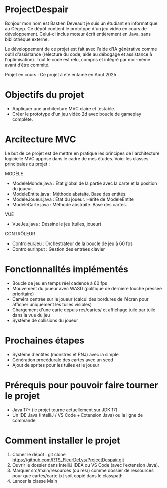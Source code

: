 

# ProjectDespair

Bonjour mon nom est Bastien Deveault je suis un étudiant en informatique au Cégep.
Ce dépôt contient le prototype d'un jeu vidéo en cours de développement. Celui-ci inclus moteur écrit entièrement en Java, sans bibliothèque externe.

Le développement de ce projet est fait avec l'aide d'IA générative comme outil d'assistance (relecture du code, aide au débogage et assistance à l'optimisation). Tout le code est relu, compris et intégré par moi-même avant d’être commité.

Projet en cours : Ce projet à été entamé en Aout 2025

# Objectifs du projet

- Appliquer une architecture MVC claire et testable.
- Créer le prototype d'un jeu vidéo 2d avec boucle de gameplay complète.

# Arcitecture MVC

Le but de ce projet est de mettre en pratique les principes de l'architecture logicielle MVC apprise dans le cadre de mes études. Voici les classes principales du projet :

MODÈLE 
- ModeleMonde.java : État global de la partie avec la carte et la position du joueur.
- ModeleEntite.java : Méthode abstaite. Base des entités.
- ModeleJoueur.java : État du joueur. Hérite de ModeleEntite
- ModeleCarte.java : Méthode abstraite. Base des cartes.

VUE
- VueJeu.java : Dessine le jeu (tuiles, joueur)

CONTRÔLEUR
- ControleurJeu : Orchestrateur de la boucle de jeu à 60 fps
- ControleurInput : Gestion des entrées clavier

# Fonctionnalités implémentés

- Boucle de jeu en temps réel cadencé à 60 fps
- Mouvement du joueur avec WASD (politique de dèrnière touche pressée prioritaire)
- Caméra centrée sur le joueur (calcul des bordures de l'écran pour afficher uniquement les tuiles visibles)
- Chargement d'une carte depuis res/cartes/ et affichage tuile par tuile dans la vue du jeu
- Système de collisions du joueur

# Prochaines étapes

- Système d'entités (monstres et PNJ) avec ia simple
- Génération procédurale des cartes avec un seed
- Ajout de sprites pour les tuiles et le joueur

# Prérequis pour pouvoir faire tourner le projet

- Java 17+ (le projet tourne actuellement sur JDK 17)
- Un IDE Java (IntelliJ / VS Code + Extension Java) ou la ligne de commande

# Comment installer le projet

1. Cloner le dépôt : git clone https://github.com/RTS_FleurDeLys/ProjectDespair.git
2. Ouvrir le dossier dans IntelliJ IDEA ou VS Code (avec l’extension Java).
3. Marquer src/main/resources (ou res/) comme dossier de ressources pour que cartes/carte.txt soit copié dans le classpath.
4. Lancer la classe Main
